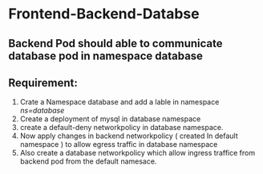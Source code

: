 # Frontend-Backend-Databse #
 ## Backend Pod should able to communicate database pod in namespace database
 
 ## Requirement: 
   1. Crate a Namespace database and add a lable in namespace  *ns=database* 
   2. Create a deployment of mysql in database namespace
   3. create a default-deny networkpolicy in database namespace. 
   4. Now apply changes in backend networkpolicy ( created In default namespace ) to allow egress traffic in database namespace 
   5. Also create a database networkpolicy which allow ingress traffice from backend pod from the default namesace. 

